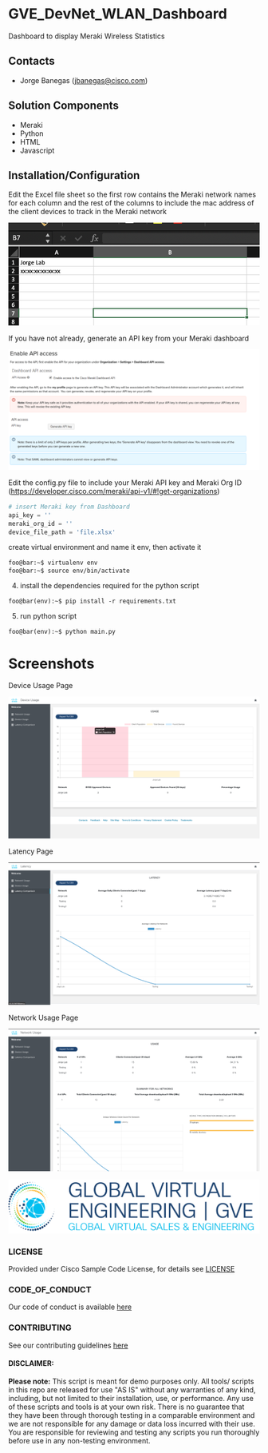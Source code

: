 # GVE_DevNet_WLAN_Dashboard
Dashboard to display Meraki Wireless Statistics

## Contacts
* Jorge Banegas (jbanegas@cisco.com)

## Solution Components
* Meraki
* Python 
* HTML
* Javascript

## Installation/Configuration

Edit the Excel file sheet so the first row contains the Meraki network names for each column and the rest of the columns to include the mac address of the client devices to track in the Meraki network 


![/IMAGES/device_file.png](/IMAGES/device_file.png)

If you have not already, generate an API key from your Meraki dashboard 


![/IMAGES/generate_api_key.png](/IMAGES/generate_api_key.png)

Edit the config.py file to include your Meraki API key and Meraki Org ID (https://developer.cisco.com/meraki/api-v1/#!get-organizations)

```python
# insert Meraki key from Dashboard
api_key = ''
meraki_org_id = ''
device_file_path = 'file.xlsx'

```
create virtual environment and name it env, then activate it

```console
foo@bar:~$ virtualenv env
foo@bar:~$ source env/bin/activate
```

4. install the dependencies required for the python script
```console
foo@bar(env):~$ pip install -r requirements.txt
```

5. run python script
```console
foo@bar(env):~$ python main.py
```

# Screenshots
Device Usage Page

![/IMAGES/device_usage.png](/IMAGES/device_usage.png)

Latency Page

![/IMAGES/latency.png](/IMAGES/latency.png)

Network Usage Page

![/IMAGES/network_usage.png](/IMAGES/network_usage.png)



![/IMAGES/0image.png](/IMAGES/0image.png)

### LICENSE

Provided under Cisco Sample Code License, for details see [LICENSE](LICENSE.md)

### CODE_OF_CONDUCT

Our code of conduct is available [here](CODE_OF_CONDUCT.md)

### CONTRIBUTING

See our contributing guidelines [here](CONTRIBUTING.md)

#### DISCLAIMER:
<b>Please note:</b> This script is meant for demo purposes only. All tools/ scripts in this repo are released for use "AS IS" without any warranties of any kind, including, but not limited to their installation, use, or performance. Any use of these scripts and tools is at your own risk. There is no guarantee that they have been through thorough testing in a comparable environment and we are not responsible for any damage or data loss incurred with their use.
You are responsible for reviewing and testing any scripts you run thoroughly before use in any non-testing environment.
